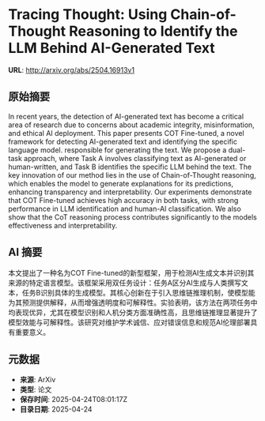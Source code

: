 # Tracing Thought: Using Chain-of-Thought Reasoning to Identify the LLM Behind AI-Generated Text

**URL**: http://arxiv.org/abs/2504.16913v1

## 原始摘要

In recent years, the detection of AI-generated text has become a critical
area of research due to concerns about academic integrity, misinformation, and
ethical AI deployment. This paper presents COT Fine-tuned, a novel framework
for detecting AI-generated text and identifying the specific language model.
responsible for generating the text. We propose a dual-task approach, where
Task A involves classifying text as AI-generated or human-written, and Task B
identifies the specific LLM behind the text. The key innovation of our method
lies in the use of Chain-of-Thought reasoning, which enables the model to
generate explanations for its predictions, enhancing transparency and
interpretability. Our experiments demonstrate that COT Fine-tuned achieves high
accuracy in both tasks, with strong performance in LLM identification and
human-AI classification. We also show that the CoT reasoning process
contributes significantly to the models effectiveness and interpretability.


## AI 摘要

本文提出了一种名为COT Fine-tuned的新型框架，用于检测AI生成文本并识别其来源的特定语言模型。该框架采用双任务设计：任务A区分AI生成与人类撰写文本，任务B识别具体的生成模型。其核心创新在于引入思维链推理机制，使模型能为其预测提供解释，从而增强透明度和可解释性。实验表明，该方法在两项任务中均表现优异，尤其在模型识别和人机分类方面准确性高，且思维链推理显著提升了模型效能与可解释性。该研究对维护学术诚信、应对错误信息和规范AI伦理部署具有重要意义。

## 元数据

- **来源**: ArXiv
- **类型**: 论文
- **保存时间**: 2025-04-24T08:01:17Z
- **目录日期**: 2025-04-24
